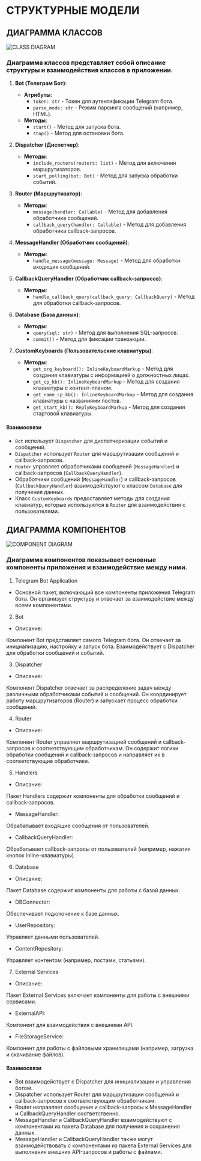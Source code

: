 # СТРУКТУРНЫЕ МОДЕЛИ

## ДИАГРАММА КЛАССОВ

![CLASS DIAGRAM](https://github.com/sinseiwas/PROspekt_bot/blob/6b714e3bdfb29a6f2e50132f1927614de408fe75/docs/diagrams/class_diagram.png)

### Диаграмма классов представляет собой описание структуры и взаимодействия классов в приложении.

1. **Bot (Телеграм Бот)**:
    - **Атрибуты**:
        - `token: str` - Токен для аутентификации Telegram бота.
        - `parse_mode: str` - Режим парсинга сообщений (например, HTML).
    - **Методы**:
        - `start()` - Метод для запуска бота.
        - `stop()` - Метод для остановки бота.

2. **Dispatcher (Диспетчер)**:
    - **Методы**:
        - `include_routers(routers: list)` - Метод для включения маршрутизаторов.
        - `start_polling(bot: Bot)` - Метод для запуска обработки событий.

3. **Router (Маршрутизатор)**:
    - **Методы**:
        - `message(handler: Callable)` - Метод для добавления обработчика сообщений.
        - `callback_query(handler: Callable)` - Метод для добавления обработчика callback-запросов.

4. **MessageHandler (Обработчик сообщений)**:
    - **Методы**:
        - `handle_message(message: Message)` - Метод для обработки входящих сообщений.

5. **CallbackQueryHandler (Обработчик callback-запросов)**:
    - **Методы**:
        - `handle_callback_query(callback_query: CallbackQuery)` - Метод для обработки callback-запросов.

6. **Database (База данных)**:
    - **Методы**:
        - `query(sql: str)` - Метод для выполнения SQL-запросов.
        - `commit()` - Метод для фиксации транзакции.

7. **CustomKeyboards (Пользовательские клавиатуры)**:
    - **Методы**:
        - `get_org_keyboard(): InlineKeyboardMarkup` - Метод для создания клавиатуры с информацией о должностных лицах.
        - `get_cp_kb(): InlineKeyboardMarkup` - Метод для создания клавиатуры с контент-планом.
        - `get_name_cp_kb(): InlineKeyboardMarkup` - Метод для создания клавиатуры с названиями постов.
        - `get_start_kb(): ReplyKeyboardMarkup` - Метод для создания стартовой клавиатуры.

#### Взаимосвязи

- `Bot` использует `Dispatcher` для диспетчеризации событий и сообщений.
- `Dispatcher` использует `Router` для маршрутизации сообщений и callback-запросов.
- `Router` управляет обработчиками сообщений (`MessageHandler`) и callback-запросов (`CallbackQueryHandler`).
- Обработчики сообщений (`MessageHandler`) и callback-запросов (`CallbackQueryHandler`) взаимодействуют с классом `Database` для получения данных.
- Класс `CustomKeyboards` предоставляет методы для создания клавиатур, которые используются в `Router` для взаимодействия с пользователями.


## ДИАГРАММА КОМПОНЕНТОВ

![COMPONENT DIAGRAM](https://github.com/sinseiwas/PROspekt_bot/blob/6b714e3bdfb29a6f2e50132f1927614de408fe75/docs/diagrams/component_diagram.png)

### Диаграмма компонентов показывает основные компоненты приложения и взаимодействие между ними.

1. Telegram Bot Application

- Основной пакет, включающий все компоненты приложения Telegram бота. Он организует структуру и отвечает за взаимодействие между всеми компонентами.

2. Bot

- Описание:

Компонент Bot представляет самого Telegram бота. Он отвечает за инициализацию, настройку и запуск бота. Взаимодействует с Dispatcher для обработки сообщений и событий.

3. Dispatcher

- Описание:

Компонент Dispatcher отвечает за распределение задач между различными обработчиками событий и сообщений. Он координирует работу маршрутизаторов (Router) и запускает процесс обработки сообщений.

4. Router

- Описание:

Компонент Router управляет маршрутизацией сообщений и callback-запросов к соответствующим обработчикам. Он содержит логики обработки сообщений и callback-запросов и направляет их в соответствующие обработчики.

5. Handlers

- Описание:

Пакет Handlers содержит компоненты для обработки сообщений и callback-запросов.
- MessageHandler:

Обрабатывает входящие сообщения от пользователей.
- CallbackQueryHandler:

Обрабатывает callback-запросы от пользователей (например, нажатия кнопок inline-клавиатуры).

6. Database

- Описание:

Пакет Database содержит компоненты для работы с базой данных.
- DBConnector:

Обеспечивает подключение к базе данных.
- UserRepository:

Управляет данными пользователей.
- ContentRepository:

Управляет контентом (например, постами, статьями).

7. External Services

- Описание:

Пакет External Services включает компоненты для работы с внешними сервисами.
- ExternalAPI:

Компонент для взаимодействия с внешними API.
- FileStorageService:

Компонент для работы с файловыми хранилищами (например, загрузка и скачивание файлов).

#### Взаимосвязи
- Bot взаимодействует с Dispatcher для инициализации и управления ботом.
- Dispatcher использует Router для маршрутизации сообщений и callback-запросов к соответствующим обработчикам.
- Router направляет сообщения и callback-запросы к MessageHandler и CallbackQueryHandler соответственно.
- MessageHandler и CallbackQueryHandler взаимодействуют с компонентами из пакета Database для получения и сохранения данных.
- MessageHandler и CallbackQueryHandler также могут взаимодействовать с компонентами из пакета External Services для выполнения внешних API-запросов и работы с файлами.
